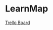 # LearnMap
<a href="https://trello.com/b/l3QAyLgS/agile-sprint-board-case-study" target="_blank">Trello Board</a>


